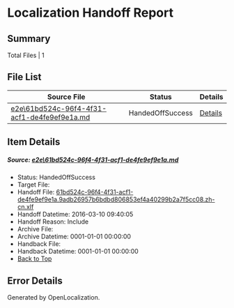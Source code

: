 # <a name='report-top'></a> Localization Handoff Report

## Summary
 Total Files | 1

## File List
 Source File | Status | Details 
 ----------- | ------ | ------- 
 [e2e\61bd524c-96f4-4f31-acf1-de4fe9ef9e1a.md](https://github.com/OpenLocalizationTest/oltest/blob/85efb8809d19c22f73bc731728c1e9b81bbdaf51/e2e/61bd524c-96f4-4f31-acf1-de4fe9ef9e1a.md) | HandedOffSuccess | [Details](#06bff9b83ff79bc62547a0d92b110a06caa69fbd1)

## Item Details
##### <a name='06bff9b83ff79bc62547a0d92b110a06caa69fbd1'></a> Source: [e2e\61bd524c-96f4-4f31-acf1-de4fe9ef9e1a.md](https://github.com/OpenLocalizationTest/oltest/blob/85efb8809d19c22f73bc731728c1e9b81bbdaf51/e2e/61bd524c-96f4-4f31-acf1-de4fe9ef9e1a.md)
* Status: HandedOffSuccess
* Target File: 
* Handoff File: [61bd524c-96f4-4f31-acf1-de4fe9ef9e1a.9adb26957b6bdbd806853ef4a40299b2a7f5cc08.zh-cn.xlf](https://github.com/OpenLocalizationTestOrg/olhandoff/blob/173dd113f952c186ff0c995cd78e64690cd090f0/ol-handoff/OpenLocalizationTestOrg/oltest.zh-cn/xinjiang/ht/61bd524c-96f4-4f31-acf1-de4fe9ef9e1a.9adb26957b6bdbd806853ef4a40299b2a7f5cc08.zh-cn.xlf)
* Handoff Datetime: 2016-03-10 09:40:05
* Handoff Reason: Include
* Archive File: 
* Archive Datetime: 0001-01-01 00:00:00
* Handback File: 
* Handback Datetime: 0001-01-01 00:00:00
* [Back to Top](#report-top)


## Error Details

Generated by OpenLocalization.
